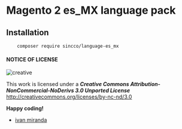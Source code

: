 # Magento 2 es_MX language pack

## Installation

```
 	composer require sincco/language-es_mx
```

#### NOTICE OF LICENSE
![creative](https://i.creativecommons.org/l/by-nc-nd/3.0/88x31.png)

This work is licensed under a ***Creative Commons Attribution-NonCommercial-NoDerivs 3.0 Unported License*** 
http://creativecommons.org/licenses/by-nc-nd/3.0

**Happy coding!**
- [ivan miranda](http://ivanmiranda.me)
